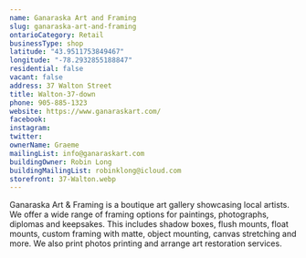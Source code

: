 ```yaml
---
name: Ganaraska Art and Framing
slug: ganaraska-art-and-framing
ontarioCategory: Retail
businessType: shop
latitude: "43.9511753849467"
longitude: "-78.2932855188847"
residential: false
vacant: false
address: 37 Walton Street
title: Walton-37-down
phone: 905-885-1323
website: https://www.ganaraskart.com/
facebook:
instagram:
twitter:
ownerName: Graeme
mailingList: info@ganaraskart.com
buildingOwner: Robin Long
buildingMailingList: robinklong@icloud.com
storefront: 37-Walton.webp
---
```


Ganaraska Art & Framing is a boutique art gallery showcasing local artists. We offer a wide range of framing options for
paintings, photographs, diplomas and keepsakes. This includes shadow boxes, flush mounts, float mounts, custom framing
with matte, object mounting, canvas stretching and more. We also print photos printing and arrange art restoration
services.


